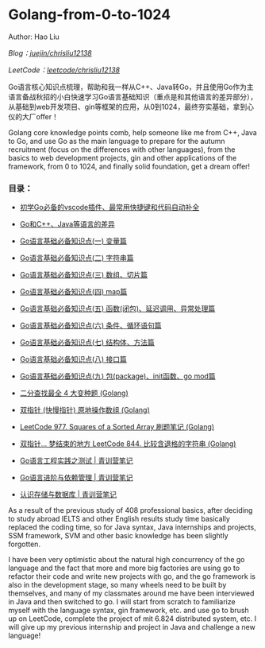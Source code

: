 # Golang-from-0-to-1024

Author: Hao Liu

*Blog：[juejin/chrisliu12138](https://juejin.cn/user/1904826896880104 "chrisliu12138 juejin.cn")*

*LeetCode：[leetcode/chrisliu12138](https://leetcode-cn.com/u/chrisliu12138 "chrisliu12138 leetcode.cn")*

Go语言核心知识点梳理，帮助和我一样从C++、Java转Go，并且使用Go作为主语言备战秋招的小白快速学习Go语言基础知识（重点是和其他语言的差异部分），从基础到web开发项目、gin等框架的应用，从0到1024，最终夯实基础，拿到心仪的大厂offer！

Golang core knowledge points comb, help someone like me from C++, Java to Go, and use Go as the main language to prepare for the autumn recruitment (focus on the differences with other languages), from the basics to web development projects, gin and other applications of the framework, from 0 to 1024, and finally solid foundation, get a dream offer!

### **目录：**

* [初学Go必备的vscode插件、最常用快捷键和代码自动补全](https://juejin.cn/post/7130221705951182856 "chrisliu12138 juejin.cn")

* [Go和C++、Java等语言的差异](https://juejin.cn/post/7130445172164263944 "chrisliu12138 juejin.cn")

* [Go语言基础必备知识点(一) 变量篇](https://juejin.cn/post/7130924293281546254 "chrisliu12138 juejin.cn")

* [Go语言基础必备知识点(二) 字符串篇](https://juejin.cn/post/7131348379762130951 "chrisliu12138 juejin.cn")

* [Go语言基础必备知识点(三) 数组、切片篇](https://juejin.cn/post/7132081192798519309 "chrisliu12138 juejin.cn")

* [Go语言基础必备知识点(四) map篇](https://juejin.cn/post/7132385924737925150 "chrisliu12138 juejin.cn")

* [Go语言基础必备知识点(五) 函数(闭包)、延迟调用、异常处理篇](https://juejin.cn/post/7133221813932261384 "chrisliu12138 juejin.cn")

* [Go语言基础必备知识点(六) 条件、循环语句篇](https://juejin.cn/post/7134305534945165319 "chrisliu12138 juejin.cn")

* [Go语言基础必备知识点(七) 结构体、方法篇](https://juejin.cn/post/7137327407865790477 "chrisliu12138 juejin.cn")

* [Go语言基础必备知识点(八) 接口篇](https://juejin.cn/post/7138068989330063367 "chrisliu12138 juejin.cn")

* [Go语言基础必备知识点(九) 包(package)、init函数、go mod篇](https://juejin.cn/post/7140290437968822280 "chrisliu12138 juejin.cn")

* [二分查找最全 4 大变种题 (Golang)](https://juejin.cn/post/7132774314335535117 "chrisliu12138 juejin.cn")

* [双指针 (快慢指针) 原地操作数组 (Golang)](https://juejin.cn/post/7133608271889301511 "chrisliu12138 juejin.cn")

* [LeetCode 977. Squares of a Sorted Array 刷题笔记 (Golang)](https://juejin.cn/post/7133873985787265037 "chrisliu12138 juejin.cn")

* [双指针... 梦结束的地方 LeetCode 844. 比较含退格的字符串 (Golang)](https://juejin.cn/post/7135717315877797925 "chrisliu12138 juejin.cn")

* [Go语言工程实践之测试 | 青训营笔记](https://juejin.cn/post/7238921093553193019 "chrisliu12138 juejin.cn")

* [Go语言进阶与依赖管理 | 青训营笔记](https://juejin.cn/spost/7239516348435071034 "chrisliu12138 juejin.cn")

* [认识存储与数据库 | 青训营笔记](https://juejin.cn/spost/7240765897769762875 "chrisliu12138 juejin.cn")

As a result of the previous study of 408 professional basics, after deciding to study abroad IELTS and other English results study time basically replaced the coding time, so for Java syntax, Java internships and projects, SSM framework, SVM and other basic knowledge has been slightly forgotten. 

I have been very optimistic about the natural high concurrency of the go language and the fact that more and more big factories are using go to refactor their code and write new projects with go, and the go framework is also in the development stage, so many wheels need to be built by themselves, and many of my classmates around me have been interviewed in Java and then switched to go. I will start from scratch to familiarize myself with the language syntax, gin framework, etc. and use go to brush up on LeetCode, complete the project of mit 6.824 distributed system, etc. I will give up my previous internship and project in Java and challenge a new language!
